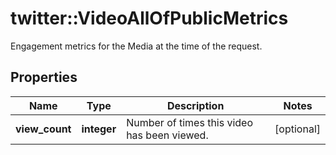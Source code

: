 # twitter::VideoAllOfPublicMetrics

Engagement metrics for the Media at the time of the request.

## Properties
Name | Type | Description | Notes
------------ | ------------- | ------------- | -------------
**view_count** | **integer** | Number of times this video has been viewed. | [optional] 


